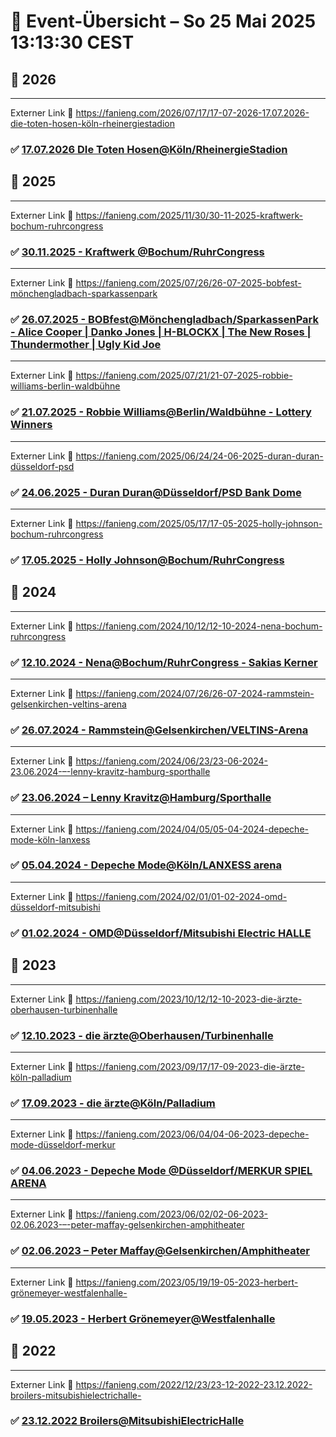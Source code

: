 # 📓 Event-Übersicht – So 25 Mai 2025 13:13:30 CEST

## 📆 2026

---

Externer Link 🔗 https://fanieng.com/2026/07/17/17-07-2026-17.07.2026-die-toten-hosen-köln-rheinergiestadion

### ✅ [17.07.2026 DIe Toten Hosen@Köln/RheinergieStadion](./src/content/events/2026/07-17/index.mdx)

## 📆 2025

---

Externer Link 🔗 https://fanieng.com/2025/11/30/30-11-2025-kraftwerk-bochum-ruhrcongress

### ✅ [30.11.2025 - Kraftwerk @Bochum/RuhrCongress](./src/content/events/2025/11-30/index.mdx)

---

Externer Link 🔗 https://fanieng.com/2025/07/26/26-07-2025-bobfest-mönchengladbach-sparkassenpark

### ✅ [26.07.2025 - BOBfest@Mönchengladbach/SparkassenPark - Alice Cooper | Danko Jones | H-BLOCKX | The New Roses | Thundermother | Ugly Kid Joe](./src/content/events/2025/07-26/index.mdx)

---

Externer Link 🔗 https://fanieng.com/2025/07/21/21-07-2025-robbie-williams-berlin-waldbühne

### ✅ [21.07.2025 - Robbie Williams@Berlin/Waldbühne - Lottery Winners](./src/content/events/2025/07-21/index.mdx)

---

Externer Link 🔗 https://fanieng.com/2025/06/24/24-06-2025-duran-duran-düsseldorf-psd

### ✅ [24.06.2025 - Duran Duran@Düsseldorf/PSD Bank Dome](./src/content/events/2025/06-24/index.mdx)

---

Externer Link 🔗 https://fanieng.com/2025/05/17/17-05-2025-holly-johnson-bochum-ruhrcongress

### ✅ [17.05.2025 - Holly Johnson@Bochum/RuhrCongress](./src/content/events/2025/05-17/index.mdx)

## 📆 2024

---

Externer Link 🔗 https://fanieng.com/2024/10/12/12-10-2024-nena-bochum-ruhrcongress

### ✅ [12.10.2024 - Nena@Bochum/RuhrCongress - Sakias Kerner](./src/content/events/2024/10-12/index.mdx)

---

Externer Link 🔗 https://fanieng.com/2024/07/26/26-07-2024-rammstein-gelsenkirchen-veltins-arena

### ✅ [26.07.2024 - Rammstein@Gelsenkirchen/VELTINS-Arena](./src/content/events/2024/07-26/index.mdx)

---

Externer Link 🔗 https://fanieng.com/2024/06/23/23-06-2024-23.06.2024-–-lenny-kravitz-hamburg-sporthalle

### ✅ [23.06.2024 – Lenny Kravitz@Hamburg/Sporthalle](./src/content/events/2024/06-23/index.mdx)

---

Externer Link 🔗 https://fanieng.com/2024/04/05/05-04-2024-depeche-mode-köln-lanxess

### ✅ [05.04.2024 - Depeche Mode@Köln/LANXESS arena](./src/content/events/2024/04-05/index.mdx)

---

Externer Link 🔗 https://fanieng.com/2024/02/01/01-02-2024-omd-düsseldorf-mitsubishi

### ✅ [01.02.2024 - OMD@Düsseldorf/Mitsubishi Electric HALLE](./src/content/events/2024/02-01/index.mdx)

## 📆 2023

---

Externer Link 🔗 https://fanieng.com/2023/10/12/12-10-2023-die-ärzte-oberhausen-turbinenhalle

### ✅ [12.10.2023 - die ärzte@Oberhausen/Turbinenhalle](./src/content/events/2023/10-12/index.mdx)

---

Externer Link 🔗 https://fanieng.com/2023/09/17/17-09-2023-die-ärzte-köln-palladium

### ✅ [17.09.2023 - die ärzte@Köln/Palladium](./src/content/events/2023/09-17/index.mdx)

---

Externer Link 🔗 https://fanieng.com/2023/06/04/04-06-2023-depeche-mode-düsseldorf-merkur

### ✅ [04.06.2023 - Depeche Mode @Düsseldorf/MERKUR SPIEL ARENA](./src/content/events/2023/06-04/index.mdx)

---

Externer Link 🔗 https://fanieng.com/2023/06/02/02-06-2023-02.06.2023-–-peter-maffay-gelsenkirchen-amphitheater

### ✅ [02.06.2023 – Peter Maffay@Gelsenkirchen/Amphitheater](./src/content/events/2023/06-02/index.mdx)

---

Externer Link 🔗 https://fanieng.com/2023/05/19/19-05-2023-herbert-grönemeyer-westfalenhalle-

### ✅ [19.05.2023 - Herbert Grönemeyer@Westfalenhalle](./src/content/events/2023/05-19/index.mdx)

## 📆 2022

---

Externer Link 🔗 https://fanieng.com/2022/12/23/23-12-2022-23.12.2022-broilers-mitsubishielectrichalle-

### ✅ [23.12.2022 Broilers@MitsubishiElectricHalle](./src/content/events/2022/12-23/index.mdx)

